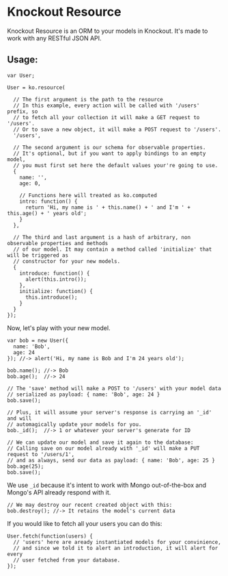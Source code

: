 # Knockout Resource

Knockout Resource is an ORM to your models in Knockout. It's made to work with any RESTful JSON API.

## Usage:

    var User;

    User = ko.resource(

      // The first argument is the path to the resource
      // In this example, every action will be called with '/users' prefix, so
      // to fetch all your collection it will make a GET request to '/users'.
      // Or to save a new object, it will make a POST request to '/users'.
      '/users',

      // The second argument is our schema for observable properties.
      // It's optional, but if you want to apply bindings to an empty model,
      // you must first set here the default values your're going to use.
      {
        name: '',
        age: 0,

        // Functions here will treated as ko.computed
        intro: function() {
          return 'Hi, my name is ' + this.name() + ' and I'm ' + this.age() + ' years old';
        }
      },

      // The third and last argument is a hash of arbitrary, non observable properties and methods
      // of our model. It may contain a method called 'initialize' that will be triggered as
      // constructor for your new models.
      {
        introduce: function() {
          alert(this.intro());
        },
        initialize: function() {
          this.introduce();
        }
      }
    });

Now, let's play with your new model.

    var bob = new User({
      name: 'Bob',
      age: 24
    }); //-> alert('Hi, my name is Bob and I'm 24 years old');

    bob.name(); //-> Bob
    bob.age();  //-> 24

    // The 'save' method will make a POST to '/users' with your model data
    // serialized as payload: { name: 'Bob', age: 24 }
    bob.save();

    // Plus, it will assume your server's response is carrying an '_id' and will
    // automagically update your models for you.
    bob._id();  //-> 1 or whatever your server's generate for ID

    // We can update our model and save it again to the database:
    // Calling save on our model already with '_id' will make a PUT request to '/users/1',
    // and as always, send our data as payload: { name: 'Bob', age: 25 }
    bob.age(25);
    bob.save();

We use `_id` because it's intent to work with Mongo out-of-the-box and Mongo's API already respond with it.

    // We may destroy our recent created object with this:
    bob.destroy(); //-> It retains the model's current data

If you would like to fetch all your users you can do this:

    User.fetch(function(users) {
      // 'users' here are aready instantiated models for your convinience,
      // and since we told it to alert an introduction, it will alert for every
      // user fetched from your database.
    });
